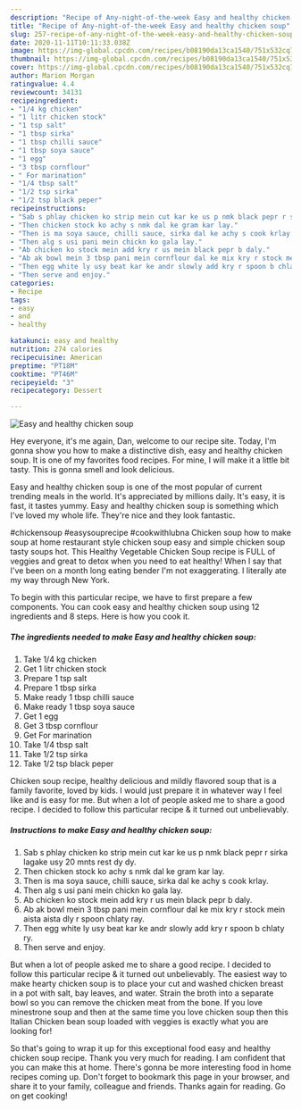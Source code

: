```yaml
---
description: "Recipe of Any-night-of-the-week Easy and healthy chicken soup"
title: "Recipe of Any-night-of-the-week Easy and healthy chicken soup"
slug: 257-recipe-of-any-night-of-the-week-easy-and-healthy-chicken-soup
date: 2020-11-11T10:11:33.038Z
image: https://img-global.cpcdn.com/recipes/b08190da13ca1540/751x532cq70/easy-and-healthy-chicken-soup-recipe-main-photo.jpg
thumbnail: https://img-global.cpcdn.com/recipes/b08190da13ca1540/751x532cq70/easy-and-healthy-chicken-soup-recipe-main-photo.jpg
cover: https://img-global.cpcdn.com/recipes/b08190da13ca1540/751x532cq70/easy-and-healthy-chicken-soup-recipe-main-photo.jpg
author: Marion Morgan
ratingvalue: 4.4
reviewcount: 34131
recipeingredient:
- "1/4 kg chicken"
- "1 litr chicken stock"
- "1 tsp salt"
- "1 tbsp sirka"
- "1 tbsp chilli sauce"
- "1 tbsp soya sauce"
- "1 egg"
- "3 tbsp cornflour"
- " For marination"
- "1/4 tbsp salt"
- "1/2 tsp sirka"
- "1/2 tsp black peper"
recipeinstructions:
- "Sab s phlay chicken ko strip mein cut kar ke us p nmk black pepr r sirka lagake usy 20 mnts rest dy dy."
- "Then chicken stock ko achy s nmk dal ke gram kar lay."
- "Then is ma soya sauce, chilli sauce, sirka dal ke achy s cook krlay."
- "Then alg s usi pani mein chickn ko gala lay."
- "Ab chicken ko stock mein add kry r us mein black pepr b daly."
- "Ab ak bowl mein 3 tbsp pani mein cornflour dal ke mix kry r stock mein aista aista dly r spoon chlaty ray."
- "Then egg white ly usy beat kar ke andr slowly add kry r spoon b chlaty ry."
- "Then serve and enjoy."
categories:
- Recipe
tags:
- easy
- and
- healthy

katakunci: easy and healthy 
nutrition: 274 calories
recipecuisine: American
preptime: "PT18M"
cooktime: "PT46M"
recipeyield: "3"
recipecategory: Dessert

---
```



![Easy and healthy chicken soup](https://img-global.cpcdn.com/recipes/b08190da13ca1540/751x532cq70/easy-and-healthy-chicken-soup-recipe-main-photo.jpg)

Hey everyone, it's me again, Dan, welcome to our recipe site. Today, I'm gonna show you how to make a distinctive dish, easy and healthy chicken soup. It is one of my favorites food recipes. For mine, I will make it a little bit tasty. This is gonna smell and look delicious.

Easy and healthy chicken soup is one of the most popular of current trending meals in the world. It's appreciated by millions daily. It's easy, it is fast, it tastes yummy. Easy and healthy chicken soup is something which I've loved my whole life. They're nice and they look fantastic.

#chickensoup #easysouprecipe #cookwithlubna Chicken soup how to make soup at home restaurant style chicken soup easy and simple chicken soup tasty soups hot. This Healthy Vegetable Chicken Soup recipe is FULL of veggies and great to detox when you need to eat healthy! When I say that I&#39;ve been on a month long eating bender I&#39;m not exaggerating. I literally ate my way through New York.


To begin with this particular recipe, we have to first prepare a few components. You can cook easy and healthy chicken soup using 12 ingredients and 8 steps. Here is how you cook it.

<!--inarticleads1-->

##### The ingredients needed to make Easy and healthy chicken soup:

1. Take 1/4 kg chicken
1. Get 1 litr chicken stock
1. Prepare 1 tsp salt
1. Prepare 1 tbsp sirka
1. Make ready 1 tbsp chilli sauce
1. Make ready 1 tbsp soya sauce
1. Get 1 egg
1. Get 3 tbsp cornflour
1. Get  For marination
1. Take 1/4 tbsp salt
1. Take 1/2 tsp sirka
1. Take 1/2 tsp black peper


Chicken soup recipe, healthy delicious and mildly flavored soup that is a family favorite, loved by kids. I would just prepare it in whatever way I feel like and is easy for me. But when a lot of people asked me to share a good recipe. I decided to follow this particular recipe &amp; it turned out unbelievably. 

<!--inarticleads2-->

##### Instructions to make Easy and healthy chicken soup:

1. Sab s phlay chicken ko strip mein cut kar ke us p nmk black pepr r sirka lagake usy 20 mnts rest dy dy.
1. Then chicken stock ko achy s nmk dal ke gram kar lay.
1. Then is ma soya sauce, chilli sauce, sirka dal ke achy s cook krlay.
1. Then alg s usi pani mein chickn ko gala lay.
1. Ab chicken ko stock mein add kry r us mein black pepr b daly.
1. Ab ak bowl mein 3 tbsp pani mein cornflour dal ke mix kry r stock mein aista aista dly r spoon chlaty ray.
1. Then egg white ly usy beat kar ke andr slowly add kry r spoon b chlaty ry.
1. Then serve and enjoy.


But when a lot of people asked me to share a good recipe. I decided to follow this particular recipe &amp; it turned out unbelievably. The easiest way to make hearty chicken soup is to place your cut and washed chicken breast in a pot with salt, bay leaves, and water. Strain the broth into a separate bowl so you can remove the chicken meat from the bone. If you love minestrone soup and then at the same time you love chicken soup then this Italian Chicken bean soup loaded with veggies is exactly what you are looking for! 

So that's going to wrap it up for this exceptional food easy and healthy chicken soup recipe. Thank you very much for reading. I am confident that you can make this at home. There's gonna be more interesting food in home recipes coming up. Don't forget to bookmark this page in your browser, and share it to your family, colleague and friends. Thanks again for reading. Go on get cooking!
